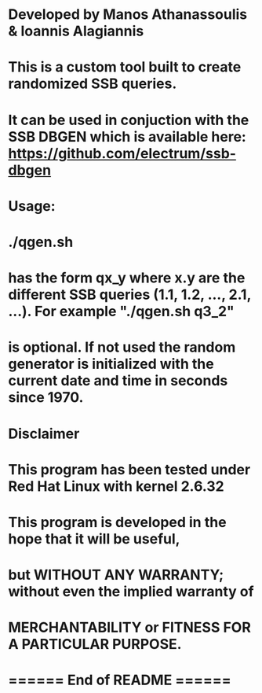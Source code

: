 # Developed by Manos Athanassoulis & Ioannis Alagiannis
# This is a custom tool built to create randomized SSB queries.
# It can be used in conjuction with the SSB DBGEN which is available here: https://github.com/electrum/ssb-dbgen
# Usage:
# ./qgen.sh <qid> <seed>
# <qid> has the form qx_y where x.y are the different SSB queries (1.1, 1.2, ..., 2.1, ...). For example "./qgen.sh q3_2"
# <seed> is optional. If not used the random generator is initialized with the current date and time in seconds since 1970.
#
# Disclaimer
# This program has been tested under Red Hat Linux with kernel 2.6.32
# This program is developed in the hope that it will be useful,
# but WITHOUT ANY WARRANTY; without even the implied warranty of
# MERCHANTABILITY or FITNESS FOR A PARTICULAR PURPOSE. 
#
# ====== End of README ====== 
